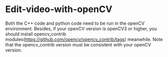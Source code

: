 # Edit-video-with-openCV
Both the C++ code and python code need to be run in the openCV environment. Besides, if your openCV version is openCV3 or higher, you should install opencv_contrib modules(https://github.com/opencv/opencv_contrib/tags) meanwhile. Note that the opencv_contrib version must be consistent with your openCV version.
